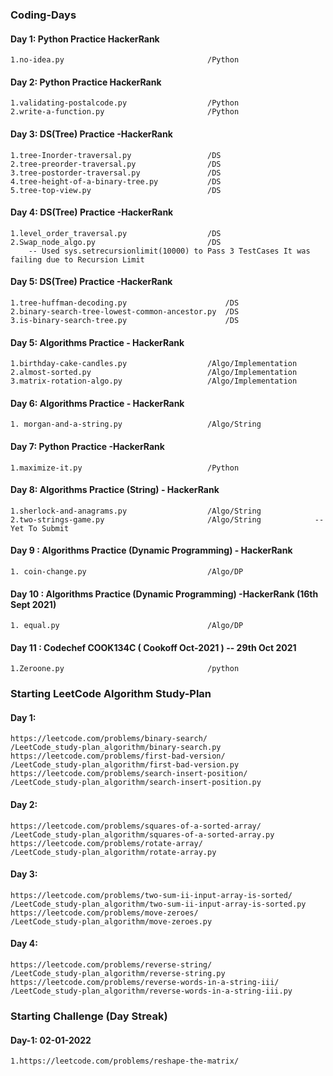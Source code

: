 ### Coding-Days

#### Day 1: Python Practice HackerRank 
	1.no-idea.py 								/Python		

#### Day 2: Python Practice HackerRank
	1.validating-postalcode.py 					/Python
	2.write-a-function.py						/Python

#### Day 3: DS(Tree) Practice -HackerRank
	1.tree-Inorder-traversal.py					/DS
	2.tree-preorder-traversal.py				/DS
	3.tree-postorder-traversal.py				/DS
	4.tree-height-of-a-binary-tree.py			/DS
	5.tree-top-view.py							/DS

#### Day 4: DS(Tree) Practice -HackerRank
	1.level_order_traversal.py					/DS
	2.Swap_node_algo.py							/DS
		-- Used	sys.setrecursionlimit(10000) to Pass 3 TestCases It was failing due to Recursion Limit  
	
#### Day 5: DS(Tree) Practice -HackerRank
	1.tree-huffman-decoding.py						/DS
	2.binary-search-tree-lowest-common-ancestor.py	/DS
	3.is-binary-search-tree.py						/DS
	
#### Day 5: Algorithms Practice - HackerRank
	1.birthday-cake-candles.py					/Algo/Implementation
	2.almost-sorted.py							/Algo/Implementation
	3.matrix-rotation-algo.py					/Algo/Implementation
	
#### Day 6: Algorithms Practice - HackerRank
	1. morgan-and-a-string.py					/Algo/String
	
#### Day 7: Python Practice -HackerRank 
	1.maximize-it.py							/Python
	
#### Day 8: Algorithms Practice (String) - HackerRank
	1.sherlock-and-anagrams.py 					/Algo/String
	2.two-strings-game.py						/Algo/String			-- Yet To Submit 

#### Day 9 : Algorithms Practice (Dynamic Programming) - HackerRank
	1. coin-change.py							/Algo/DP
	
#### Day 10 : Algorithms Practice (Dynamic Programming) -HackerRank (16th Sept 2021)
	1. equal.py 								/Algo/DP
	
#### Day 11 : Codechef COOK134C ( Cookoff Oct-2021 ) -- 29th Oct 2021 
	1.Zeroone.py 								/python
	
### Starting LeetCode Algorithm Study-Plan

#### Day 1: 
	https://leetcode.com/problems/binary-search/   					/LeetCode_study-plan_algorithm/binary-search.py
	https://leetcode.com/problems/first-bad-version/				/LeetCode_study-plan_algorithm/first-bad-version.py	
	https://leetcode.com/problems/search-insert-position/			/LeetCode_study-plan_algorithm/search-insert-position.py

#### Day 2:
	https://leetcode.com/problems/squares-of-a-sorted-array/		/LeetCode_study-plan_algorithm/squares-of-a-sorted-array.py
	https://leetcode.com/problems/rotate-array/						/LeetCode_study-plan_algorithm/rotate-array.py
	
#### Day 3:
	https://leetcode.com/problems/two-sum-ii-input-array-is-sorted/		/LeetCode_study-plan_algorithm/two-sum-ii-input-array-is-sorted.py
	https://leetcode.com/problems/move-zeroes/							/LeetCode_study-plan_algorithm/move-zeroes.py
	
#### Day 4:
	https://leetcode.com/problems/reverse-string/					/LeetCode_study-plan_algorithm/reverse-string.py
	https://leetcode.com/problems/reverse-words-in-a-string-iii/	/LeetCode_study-plan_algorithm/reverse-words-in-a-string-iii.py
	
	

### Starting Challenge (Day Streak)

#### Day-1: 02-01-2022
	1.https://leetcode.com/problems/reshape-the-matrix/
